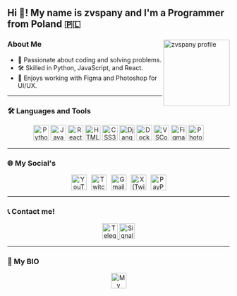 <h2 align="left">Hi 👋! My name is zvspany and I'm a Programmer from Poland 🇵🇱</h2>

###

<img align="right" height="150" src="https://raw.githubusercontent.com/zvspany/zvspany/main/assets/profile-pic.jpg" alt="zvspany profile" />

### About Me

- 🌟 Passionate about coding and solving problems.
- 🛠️ Skilled in Python, JavaScript, and React.
- 🎨 Enjoys working with Figma and Photoshop for UI/UX.

---

### 🛠️ Languages and Tools

<div align="center">
  <img src="https://cdn.jsdelivr.net/gh/devicons/devicon/icons/python/python-original.svg" height="35" alt="Python" />
  <img src="https://cdn.jsdelivr.net/gh/devicons/devicon/icons/javascript/javascript-original.svg" height="35" alt="JavaScript" />
  <img src="https://cdn.jsdelivr.net/gh/devicons/devicon/icons/react/react-original.svg" height="35" alt="React" />
  <img src="https://cdn.jsdelivr.net/gh/devicons/devicon/icons/html5/html5-original.svg" height="35" alt="HTML5" />
  <img src="https://cdn.jsdelivr.net/gh/devicons/devicon/icons/css3/css3-original.svg" height="35" alt="CSS3" />
  <img src="https://cdn.jsdelivr.net/gh/devicons/devicon/icons/django/django-plain.svg" height="35" alt="Django" />
  <img src="https://cdn.jsdelivr.net/gh/devicons/devicon/icons/docker/docker-original.svg" height="35" alt="Docker" />
  <img src="https://cdn.jsdelivr.net/gh/devicons/devicon/icons/vscode/vscode-original.svg" height="35" alt="VSCode" />
  <img src="https://cdn.jsdelivr.net/gh/devicons/devicon/icons/figma/figma-original.svg" height="35" alt="Figma" />
  <img src="https://cdn.jsdelivr.net/gh/devicons/devicon/icons/photoshop/photoshop-plain.svg" height="35" alt="Photoshop" />
</div>

---

### 🌐 My Social's

<div align="center" style="display: flex; gap: 10px; justify-content: center; flex-wrap: wrap;">
  <a href="https://www.youtube.com/@zvspany" target="_blank" style="display: inline-block;">
    <img src="https://img.shields.io/static/v1?message=YouTube&logo=youtube&label=&color=FF0000&logoColor=white&style=for-the-badge" height="35" alt="YouTube" />
  </a>
  <a href="https://www.twitch.tv/zvspany" target="_blank" style="display: inline-block;">
    <img src="https://img.shields.io/static/v1?message=Twitch&logo=twitch&label=&color=9146FF&logoColor=white&style=for-the-badge" height="35" alt="Twitch" />
  </a>
  <a href="mailto:zvspany@gmail.com" target="_blank" style="display: inline-block;">
    <img src="https://img.shields.io/static/v1?message=Gmail&logo=gmail&label=&color=D14836&logoColor=white&style=for-the-badge" height="35" alt="Gmail" />
  </a>
  <a href="https://x.com/zvspany" target="_blank" style="display: inline-block;">
    <img src="https://img.shields.io/static/v1?message=X&logo=x&label=&color=000000&logoColor=white&style=for-the-badge" height="35" alt="X (Twitter)" />
  </a>
  <a href="https://www.paypal.com/paypalme/zvspanyy" target="_blank" style="display: inline-block;">
    <img src="https://img.shields.io/static/v1?message=PayPal&logo=paypal&label=&color=00457C&logoColor=white&style=for-the-badge" height="35" alt="PayPal" />
  </a>
</div>

---

### 📞 Contact me!

<div align="center">
  <a href="https://t.me/zvspany" target="_blank">
    <img src="https://img.shields.io/static/v1?message=Telegram&logo=telegram&label=&color=2CA5E0&logoColor=white&style=for-the-badge" height="35" alt="Telegram" />
  </a>
  <a href="https://nopaste.net/zvspany_signal" target="_blank">
    <img src="https://img.shields.io/static/v1?message=Signal&logo=signal&label=&color=039BE5&logoColor=white&style=for-the-badge" height="35" alt="Signal" />
  </a>
</div>

---

### 🌟 My BIO

<div align="center" style="display: flex; gap: 10px; justify-content: center; flex-wrap: wrap;">
    <a href="https://e-z.bio/rr" target="_blank" style="display: inline-block;">
    <img src="https://img.shields.io/static/v1?message=My BIO&logo=ez&label=&color=144FA8&logoColor=white&style=for-the-badge" height="35" alt="My BIO" />
  </a>
</div>


